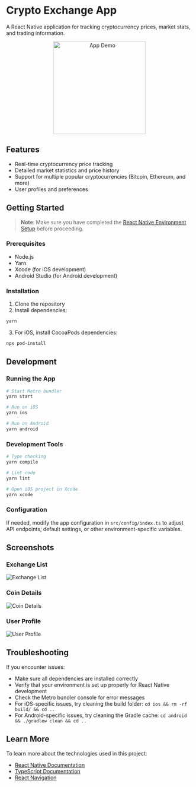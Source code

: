 # Crypto Exchange App

A React Native application for tracking cryptocurrency prices, market stats, and trading information.

<p align="center">
    <img src="screenshots/crypto-exchange.gif" alt="App Demo" width="250"/>
</p>

## Features

- Real-time cryptocurrency price tracking
- Detailed market statistics and price history
- Support for multiple popular cryptocurrencies (Bitcoin, Ethereum, and more)
- User profiles and preferences

## Getting Started

> **Note**: Make sure you have completed the [React Native Environment Setup](https://reactnative.dev/docs/environment-setup) before proceeding.

### Prerequisites

- Node.js
- Yarn
- Xcode (for iOS development)
- Android Studio (for Android development)

### Installation

1. Clone the repository
2. Install dependencies:

```sh
yarn
```

3. For iOS, install CocoaPods dependencies:

```sh
npx pod-install
```

## Development

### Running the App

```sh
# Start Metro bundler
yarn start

# Run on iOS
yarn ios

# Run on Android
yarn android
```

### Development Tools

```sh
# Type checking
yarn compile

# Lint code
yarn lint

# Open iOS project in Xcode
yarn xcode
```

### Configuration

If needed, modify the app configuration in `src/config/index.ts` to adjust API endpoints, default settings, or other environment-specific variables.

## Screenshots

### Exchange List
![Exchange List](./screenshots/Explore.png)

### Coin Details
![Coin Details](./screenshots/CoinDetails.png)

### User Profile
![User Profile](./screenshots/Profile.png)

## Troubleshooting

If you encounter issues:

- Make sure all dependencies are installed correctly
- Verify that your environment is set up properly for React Native development
- Check the Metro bundler console for error messages
- For iOS-specific issues, try cleaning the build folder: `cd ios && rm -rf build/ && cd ..`
- For Android-specific issues, try cleaning the Gradle cache: `cd android && ./gradlew clean && cd ..`

## Learn More

To learn more about the technologies used in this project:

- [React Native Documentation](https://reactnative.dev/docs/getting-started)
- [TypeScript Documentation](https://www.typescriptlang.org/docs/)
- [React Navigation](https://reactnavigation.org/docs/getting-started)
